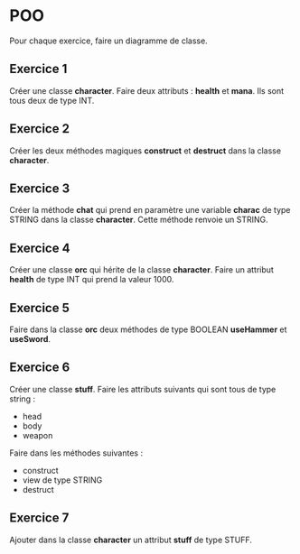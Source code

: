 # POO

Pour chaque exercice, faire un diagramme de classe.

## Exercice 1
Créer une classe **character**. Faire deux attributs : **health** et **mana**. Ils sont tous deux de type INT.

## Exercice 2
Créer les deux méthodes magiques **construct** et **destruct** dans la classe **character**.

## Exercice 3
Créer la méthode **chat** qui prend en paramètre une variable **charac** de type STRING dans la classe **character**. Cette méthode renvoie un STRING.

## Exercice 4
Créer une classe **orc** qui hérite de la classe **character**. Faire un attribut **health** de type INT qui prend la valeur 1000.

## Exercice 5
Faire dans la classe **orc** deux méthodes de type BOOLEAN **useHammer** et **useSword**. 

## Exercice 6
Créer une classe **stuff**. Faire les attributs suivants qui sont tous de type string : 
- head
- body
- weapon

Faire dans les méthodes suivantes :
- construct
- view de type STRING
- destruct

## Exercice 7
Ajouter dans la classe **character** un attribut **stuff** de type STUFF.
